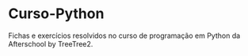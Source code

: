 # Curso-Python
Fichas e exercícios resolvidos no curso de programação em Python da Afterschool by TreeTree2.
